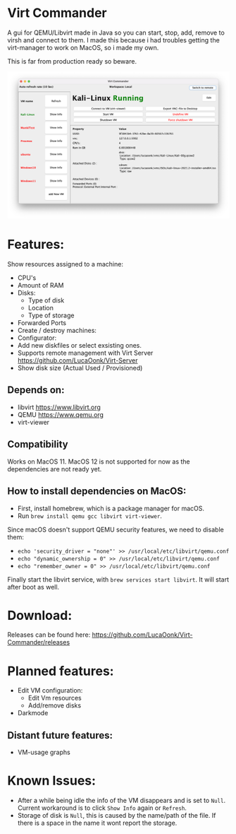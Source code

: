 # Virt Commander
A gui for QEMU/Libvirt made in Java so you can start, stop, add, remove to virsh and connect to them.
I made this because i had troubles getting the virt-manager to work on MacOS, so i made my own.

This is far from production ready so beware.

![alt text](https://github.com/LucaOonk/LucaOonk.github.io/blob/master/depictions/Virsh-GUI/Interface.png)

# Features:
Show resources assigned to a machine:
 - CPU's
 - Amount of RAM
 - Disks:
    - Type of disk
    - Location
    - Type of storage
 - Forwarded Ports
 - Create / destroy machines:
 - Configurator:
  - Add new diskfiles or select exsisting ones. 
 - Supports remote management with Virt Server https://github.com/LucaOonk/Virt-Server
 - Show disk size (Actual Used / Provisioned)

## Depends on:
- libvirt https://www.libvirt.org
- QEMU https://www.qemu.org
- virt-viewer

## Compatibility
Works on MacOS 11.
MacOS 12 is not supported for now as the dependencies are not ready yet.

## How to install dependencies on MacOS:
- First, install homebrew, which is a package manager for macOS.
- Run `brew install qemu gcc libvirt virt-viewer`.

Since macOS doesn't support QEMU security features, we need to disable them:
- `echo 'security_driver = "none"' >> /usr/local/etc/libvirt/qemu.conf`
- `echo "dynamic_ownership = 0" >> /usr/local/etc/libvirt/qemu.conf`
- `echo "remember_owner = 0" >> /usr/local/etc/libvirt/qemu.conf`
  
Finally start the libvirt service, with `brew services start libvirt`. It will start after boot as well.

# Download:
Releases can be found here: https://github.com/LucaOonk/Virt-Commander/releases

# Planned features:
- Edit VM configuration:
  - Edit Vm resources
  - Add/remove disks
- Darkmode

## Distant future features:
- VM-usage graphs

# Known Issues:
- After a while being idle the info of the VM disappears and is set to `Null`. Current workaround is to click `Show Info` again or `Refresh`.
- Storage of disk is `Null`, this is caused by the name/path of the file. If there is a space in the name it wont report the storage.
